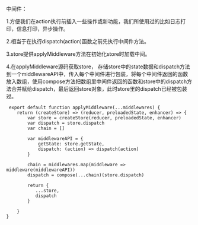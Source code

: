 中间件：

1.方便我们在action执行前插入一些操作或新功能，我们所使用过的比如日志打印，信息打印，异步操作。

2.相当于在执行dispatch(action)函数之前先执行中间件方法。

3.store提供applyMiddleware方法在初始化store时加载中间。

4.在applyMiddleware源码获取store，
存储store中的state数据和dispatch方法到一个middlewareAPI中，传入每个中间件进行包装，将每个中间件返回的函数放入数组，使用compose方法把数组里中间件返回的函数和store中的dispatch方法合并赋给dispatch，最后返回store对象，此时store里的dispatch已经被包装过。

     export default function applyMiddleware(...middlewares) {
        return (createStore) => (reducer, preloadedState, enhancer) => {
            var store = createStore(reducer, preloadedState, enhancer)
            var dispatch = store.dispatch
            var chain = []
           
            var middlewareAPI = {
                getState: store.getState,
                dispatch: (action) => dispatch(action)
            }
          
            chain = middlewares.map(middleware => middleware(middlewareAPI))
            dispatch = compose(...chain)(store.dispatch)
            
            return {
               ...store,
               dispatch
            }
          
        }
    }

